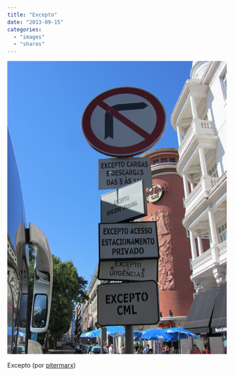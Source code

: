 ```yaml
---
title: "Excepto"
date: "2013-09-15"
categories: 
  - "images"
  - "shares"
---
```


![](images/tumblr_msuv5rjYiX1qz4vrlo1_1280.jpg)

Excepto (por [pitermarx](http://www.flickr.com/photos/pitermarx/9709901474/))
